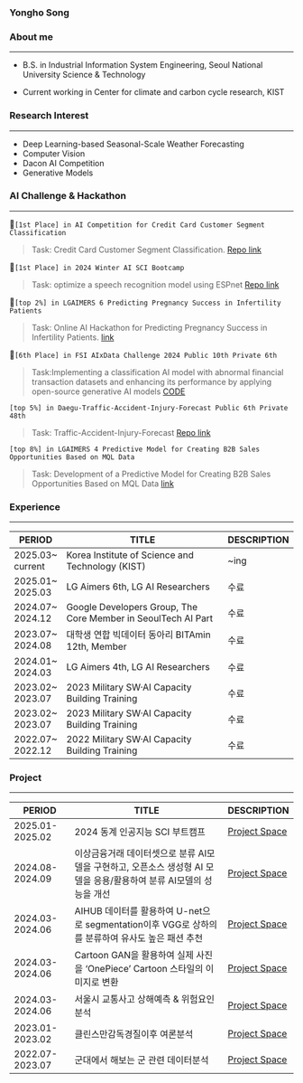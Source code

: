### Yongho Song


  
### About me
---
- B.S. in Industrial Information System Engineering, Seoul National University Science & Technology

- Current working in Center for climate and carbon cycle research, KIST


### Research Interest  
---
* Deep Learning-based Seasonal-Scale Weather Forecasting
* Computer Vision
* Dacon AI Competition
* Generative Models
  
  
### AI Challenge & Hackathon
---
🥇`[1st Place] in AI Competition for Credit Card Customer Segment Classification `  
>Task: Credit Card Customer Segment Classification. 
>[Repo link](https://github.com/thdfydgh/AI-Competition-for-Credit-Card-Customer-Segment-Classification.)


🥇`[1st Place] in 2024 Winter AI SCI Bootcamp `  
>Task: optimize a speech recognition model using ESPnet 
>[Repo link](https://github.com/thdfydgh/ESPNet-KorEduEng)


🏅`[top 2%] in LGAIMERS 6 Predicting Pregnancy Success in Infertility Patients`  
>Task: Online AI Hackathon for Predicting Pregnancy Success in Infertility Patients.
>[link](https://dacon.io/competitions/official/236452/leaderboard)
  

🏅`[6th Place] in FSI AIxData Challenge 2024 Public 10th Private 6th`
>Task:Implementing a classification AI model with abnormal financial transaction datasets and enhancing its performance by applying open-source generative AI models
>[CODE](https://github.com/thdfydgh/FSI-AIxData-Challenge-2024-BITAmin12th)

`[top 5%] in Daegu-Traffic-Accident-Injury-Forecast Public 6th Private 48th`  
> Task: Traffic-Accident-Injury-Forecast 
> [Repo link](https://github.com/thdfydgh/Daegu-Traffic-Accident-Injury-Forecast)  
  
`[top 8%] in LGAIMERS 4 Predictive Model for Creating B2B Sales Opportunities Based on MQL Data`  
>Task: Development of a Predictive Model for Creating B2B Sales Opportunities Based on MQL Data
>[link](https://github.com/thdfydgh/LGAimers4)
  

### Experience  
---
|PERIOD|TITLE|DESCRIPTION|
|---|---|---|
|2025.03~<br>current| Korea Institute of Science and Technology (KIST)|~ing|
|2025.01~<br>2025.03|LG Aimers 6th, LG AI Researchers|수료|
|2024.07~<br>2024.12|Google Developers Group, The Core Member in SeoulTech AI Part|수료|
|2023.07~<br>2024.08|대학생 연합 빅데이터 동아리 BITAmin 12th, Member|수료|
|2024.01~<br>2024.03|LG Aimers 4th, LG AI Researchers|수료|
|2023.02~<br>2023.07|2023 Military SW·AI Capacity Building Training|수료|
|2023.02~<br>2023.07|2023 Military SW·AI Capacity Building Training|수료|
|2022.07~<br>2022.12|2022 Military SW·AI Capacity Building Training|수료|

### Project  
---
|PERIOD|TITLE|DESCRIPTION|
|---|---|---|
|2025.01-2025.02|2024 동계 인공지능 SCI 부트캠프|[Project Space](https://github.com/thdfydgh/ESPNet-KorEduEng)|
|2024.08-2024.09|이상금융거래 데이터셋으로 분류 AI모델을 구현하고, 오픈소스 생성형 AI 모델을 응용/활용하여 분류 AI모델의 성능을 개선|[Project Space](https://github.com/thdfydgh/FSI-AIxData-Challenge-2024-BITAmin12th)|
|2024.03-2024.06|AIHUB 데이터를 활용하여 U-net으로 segmentation이후 VGG로 상하의를 분류하여 유사도 높은 패션 추천|[Project Space](https://github.com/thdfydgh/Personalized-Clothing-Recommendation)|
|2024.03-2024.06|Cartoon GAN을 활용하여 실제 사진을 ‘OnePiece’ Cartoon 스타일의 이미지로 변환|[Project Space](https://github.com/thdfydgh/real2onepieceGAN)|
|2024.03-2024.06|서울시 교통사고 상해예측 & 위험요인 분석|[Project Space](https://github.com/thdfydgh/2024_DataMining_TeamProject_1team)|
|2023.01-2023.02|클린스만감독경질이후 여론분석|[Project Space](https://github.com/thdfydgh/asiancup2024_SentimentalAnalysis)|
|2022.07-2023.07| 군대에서 해보는 군 관련 데이터분석|[Project Space](https://github.com/thdfydgh/MilitaryProjectDA)|
